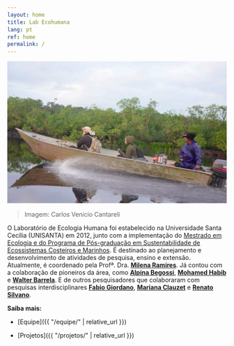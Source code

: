 ```yaml
---
layout: home
title: Lab Ecohumana
lang: pt
ref: home
permalink: /
---
```


![Imagem: Carlos Venicio Cantareli](/assets/images/lancha.png)

> Imagem: Carlos Venicio Cantareli

O Laboratório de Ecologia Humana foi estabelecido na Universidade Santa Cecília (UNISANTA) em 2012, junto com a implementação do [Mestrado em Ecologia e do Programa de Pós-graduação em Sustentabilidade de Ecossistemas Costeiros e Marinhos](https://stricto.unisanta.br/mestrado/Ecologia/). É destinado ao planejamento e desenvolvimento de atividades de pesquisa, ensino e extensão. Atualmente, é coordenado pela Profª. Dra. [**Milena Ramires**](http://lattes.cnpq.br/0979037701910902). Já contou com a colaboração de pioneiros da área, como [**Alpina Begossi**](http://lattes.cnpq.br/4504391027763184), [**Mohamed Habib**](http://lattes.cnpq.br/2855755732816967) e [**Walter Barrela**](http://lattes.cnpq.br/6054071192303500). E de outros pesquisadores que colaboraram com pesquisas interdisciplinares [**Fabio Giordano**](http://lattes.cnpq.br/6505262412076987), [**Mariana Clauzet**](http://lattes.cnpq.br/3795122699393224) e [**Renato Silvano**](http://lattes.cnpq.br/8546785979905053).

**Saiba mais:**

- [Equipe]({{ "/equipe/" | relative_url }})

- [Projetos]({{ "/projetos/" | relative_url }})

<!--
- [Produções]({{ "/producoes/" | relative_url }})
-->
